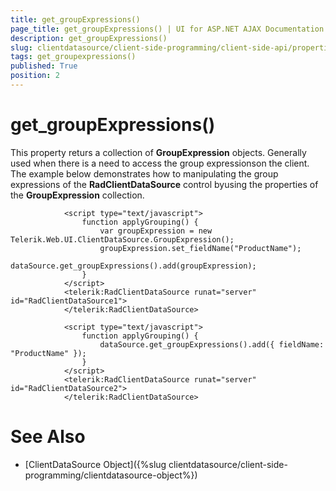 ```yaml
---
title: get_groupExpressions()
page_title: get_groupExpressions() | UI for ASP.NET AJAX Documentation
description: get_groupExpressions()
slug: clientdatasource/client-side-programming/client-side-api/properties/get_groupexpressions()
tags: get_groupexpressions()
published: True
position: 2
---
```


# get_groupExpressions()



This property returs a collection of __GroupExpression__ objects. Generally used when there is a need to access the group expressionson the client. The example below demonstrates how to manipulating the group expressions of the __RadClientDataSource__ control byusing the properties of the __GroupExpression__ collection.

````ASPNET
	        <script type="text/javascript">
	            function applyGrouping() {
	                var groupExpression = new Telerik.Web.UI.ClientDataSource.GroupExpression();
	                groupExpression.set_fieldName("ProductName");
	                dataSource.get_groupExpressions().add(groupExpression);
	            }
	        </script>
	        <telerik:RadClientDataSource runat="server" id="RadClientDataSource1">
	        </telerik:RadClientDataSource>
````



````ASPNET
	        <script type="text/javascript">
	            function applyGrouping() {
	                dataSource.get_groupExpressions().add({ fieldName: "ProductName" });
	            }
	        </script>
	        <telerik:RadClientDataSource runat="server" id="RadClientDataSource2">
	        </telerik:RadClientDataSource>
````



# See Also

 * [ClientDataSource Object]({%slug clientdatasource/client-side-programming/clientdatasource-object%})
